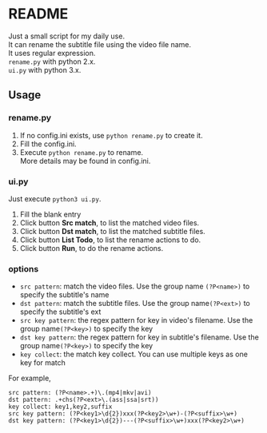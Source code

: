 # README #
Just a small script for my daily use.  
It can rename the subtitle file using the video file name.  
It uses regular expression.  
`rename.py` with python 2.x.  
`ui.py` with python 3.x.  

## Usage ##
### rename.py ###
1. If no config.ini exists, use `python rename.py` to create it.  
2. Fill the config.ini.  
3. Execute `python rename.py` to rename.  
More details may be found in config.ini.  

### ui.py ###
Just execute `python3 ui.py`.  

1. Fill the blank entry  
2. Click button __Src match__, to list the matched video files.  
3. Click button __Dst match__, to list the matched subtitle files.  
4. Click button __List Todo__, to list the rename actions to do.  
5. Click button __Run__, to do the rename actions.  

### options ###
* `src pattern`: match the video files. Use the group name `(?P<name>)` to specify the subtitle's name  
* `dst pattern`: match the subtitle files. Use the group name`(?P<ext>)` to specify the subtitle's ext  
* `src key pattern`: the regex pattern for key in video's filename. Use the group name`(?P<key>)` to specify the key  
* `dst key pattern`: the regex pattern for key in subtitle's filename. Use the group name`(?P<key>)` to specify the key  
* `key collect`: the match key collect. You can use multiple keys as one key for match  

For example,  
```
src pattern: (?P<name>.+)\.(mp4|mkv|avi)
dst pattern: .+chs(?P<ext>\.(ass|ssa|srt))
key collect: key1,key2,suffix
src key pattern: (?P<key1>\d{2})xxx(?P<key2>\w+)-(?P<suffix>\w+)
dst key pattern: (?P<key1>\d{2})---(?P<suffix>\w+)xxx(?P<key2>\w+)
```





